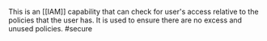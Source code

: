 This is an [[IAM]] capability that can check for user's access relative to the policies that the user has. It is used to ensure there are no excess and unused policies. #secure 